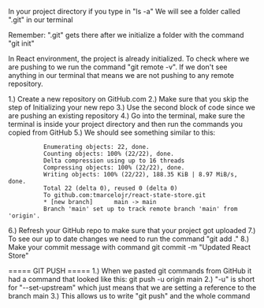 In your project directory if you type in "ls -a"
We will see a folder called ".git" in our terminal

Remember: ".git" gets there after we initialize a folder with the command "git init"

In React environment, the project is already initialized. To check where we are pushing to we run the command "git remote -v". If we don't see anything in our terminal that means we are not pushing to any remote repository.

1.) Create a new repository on GitHub.com
2.) Make sure that you skip the step of Initializing your new repo
3.) Use the second block of code since we are pushing an existing repository
4.) Go into the terminal, make sure the terminal is inside your project directory and then run the commands you copied from GitHub
5.) We should see something similar to this:

              Enumerating objects: 22, done.
              Counting objects: 100% (22/22), done.
              Delta compression using up to 16 threads
              Compressing objects: 100% (22/22), done.
              Writing objects: 100% (22/22), 188.35 KiB | 8.97 MiB/s, done.
              Total 22 (delta 0), reused 0 (delta 0)
              To github.com:tmarcelojr/react-state-store.git
              * [new branch]      main -> main
              Branch 'main' set up to track remote branch 'main' from 'origin'.

6.) Refresh your GitHub repo to make sure that your project got uploaded
7.) To see our up to date changes we need to run the command "git add ."
8.) Make your commit message with command git commit -m "Updated React Store"


===== GIT PUSH =====
1.) When we pasted git commands from GitHub it had a command that looked like this: 
            git push -u origin main
2.) "-u" is short for "--set-upstream" which just means that we are setting a reference to the branch main
3.) This allows us to write "git push" and the whole command